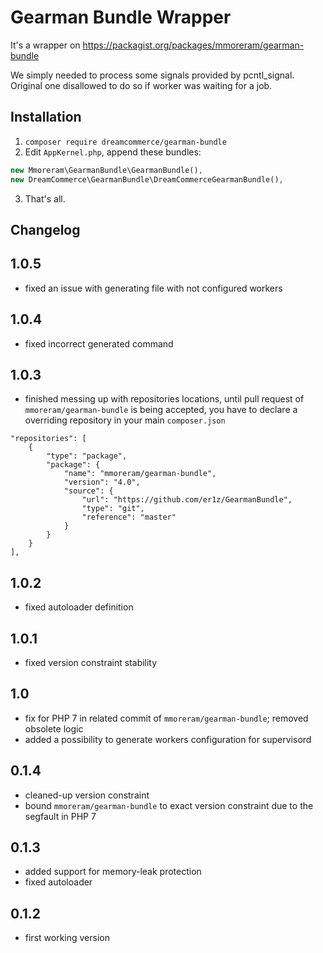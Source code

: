Gearman Bundle Wrapper
==========================

It's a wrapper on https://packagist.org/packages/mmoreram/gearman-bundle

We simply needed to process some signals provided by pcntl_signal. Original one disallowed to do so if worker was
waiting for a job.

## Installation

1. ``composer require dreamcommerce/gearman-bundle``
2. Edit ``AppKernel.php``, append these bundles:
```php
new Mmoreram\GearmanBundle\GearmanBundle(),
new DreamCommerce\GearmanBundle\DreamCommerceGearmanBundle(), 
```
3. That's all.

## Changelog

## 1.0.5
- fixed an issue with generating file with not configured workers

## 1.0.4
- fixed incorrect generated command

## 1.0.3
- finished messing up with repositories locations, until pull request of ``mmoreram/gearman-bundle`` is being accepted, you have to declare a overriding repository in your main ``composer.json``
```
"repositories": [
    {
        "type": "package",
        "package": {
            "name": "mmoreram/gearman-bundle",
            "version": "4.0",
            "source": {
                "url": "https://github.com/er1z/GearmanBundle",
                "type": "git",
                "reference": "master"
            }
        }
    }
],
```

## 1.0.2
- fixed autoloader definition

## 1.0.1
- fixed version constraint stability

## 1.0
- fix for PHP 7 in related commit of ``mmoreram/gearman-bundle``; removed obsolete logic
- added a possibility to generate workers configuration for supervisord 

## 0.1.4
- cleaned-up version constraint
- bound ``mmoreram/gearman-bundle`` to exact version constraint due to the segfault in PHP 7

## 0.1.3
- added support for memory-leak protection
- fixed autoloader

## 0.1.2
- first working version